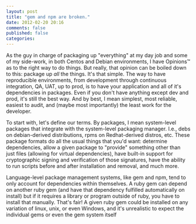 ```yaml
---
layout: post
title: "gem and npm are broken."
date: 2012-02-20 20:16
comments: false
published: false
categories: 
---
```


As the guy in charge of packaging up "everything" at my day job and some of my 
side-work, in both Centos and Debian environments, I have Opinions&trade; as 
to the right way to do things. But really, that opinion can be boiled down to 
this: package up *all* the things. It's that simple. The way to have 
reproducible environments, from development through continuous integration, QA, 
UAT, up to prod, is to have your application and all of it's dependencies in packages. 
Even if you don't have anything except dev and prod, it's still the best way. And 
by best, I mean simplest, most reliable, easiest to audit, and (maybe most 
importantly) the least work for the developer.

To start with, let's define our terms. By packages, I mean system-level packages
that integrate with the system-level packaging manager. I.e., debs on debian-derived
distributions, rpms on Redhat-derived distros, etc. These package formats do all 
the usual things that you'd want: determine dependencies, allow a given package to 
"provide" something other than just files (allowing for virtual dependencies), have 
built-in support for cryptographic signing and verification of those signatures, 
have the ability to run scripts before and after installation and removal, and much 
more. 

Language-level package management systems, like gem and npm, tend to only account
for dependencies within themselves. A ruby gem can depend on another ruby gem (and 
have that dependency fulfilled automatically on install) but if it requires a library
or program outside of ruby, you have to install that manually. That's fair! A given
ruby gem could be installed on any variation of linux, unix, or even Windows, and
it's unrealistic to expect the individual gems or even the gem system itself 

